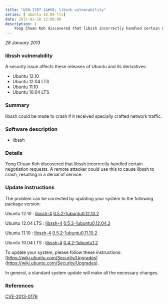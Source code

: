 ```yaml
---
title: "USN-1707-1&#58; libssh vulnerability"
series: [ ubuntu-10.04-lts]
date: 2013-01-28 12:00:00
description: |
    Yong Chuan Koh discovered that libssh incorrectly handled certain negotiation requests. A remote attacker could use this to cause libssh to crash, resulting in a denial of service. 
--- 
```

 
 

*28 January 2013*

### libssh vulnerability

A security issue affects these releases of Ubuntu and its derivatives:

* Ubuntu 12.10
* Ubuntu 12.04 LTS
* Ubuntu 11.10
* Ubuntu 10.04 LTS

### Summary

libssh could be made to crash if it received specially crafted network traffic.

### Software description

* libssh 

### Details

Yong Chuan Koh discovered that libssh incorrectly handled certain negotiation requests. A remote attacker could use this to cause libssh to crash, resulting in a denial of service. 

### Update instructions

The problem can be corrected by updating your system to the following package version:

Ubuntu 12.10
 : [libssh-4](https://launchpad.net/ubuntu/+source/libssh) <span> [0.5.2-1ubuntu0.12.10.2](https://launchpad.net/ubuntu/+source/libssh/0.5.2-1ubuntu0.12.10.2) </span> 

Ubuntu 12.04 LTS
 : [libssh-4](https://launchpad.net/ubuntu/+source/libssh) <span> [0.5.2-1ubuntu0.12.04.2](https://launchpad.net/ubuntu/+source/libssh/0.5.2-1ubuntu0.12.04.2) </span> 

Ubuntu 11.10
 : [libssh-4](https://launchpad.net/ubuntu/+source/libssh) <span> [0.5.2-1ubuntu0.11.10.2](https://launchpad.net/ubuntu/+source/libssh/0.5.2-1ubuntu0.11.10.2) </span> 

Ubuntu 10.04 LTS
 : [libssh-4](https://launchpad.net/ubuntu/+source/libssh) <span> [0.4.2-1ubuntu1.2](https://launchpad.net/ubuntu/+source/libssh/0.4.2-1ubuntu1.2) </span> 

To update your system, please follow these instructions: [https://wiki.ubuntu.com/Security/Upgrades](https://wiki.ubuntu.com/Security/Upgrades).

In general, a standard system update will make all the necessary changes. 

### References

 
 [CVE-2013-0176](http://people.ubuntu.com/~ubuntu-security/cve/CVE-2013-0176)
 

